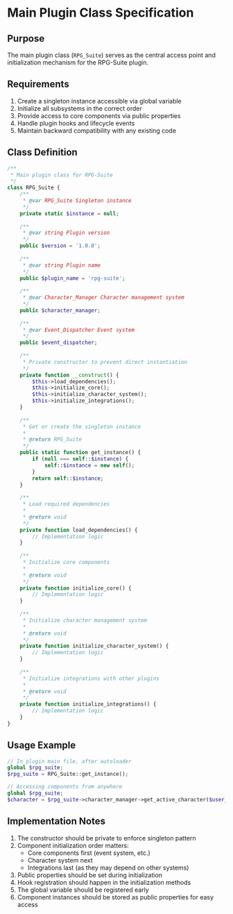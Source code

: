 # Main Plugin Class Specification

## Purpose
The main plugin class (`RPG_Suite`) serves as the central access point and initialization mechanism for the RPG-Suite plugin.

## Requirements
1. Create a singleton instance accessible via global variable
2. Initialize all subsystems in the correct order
3. Provide access to core components via public properties
4. Handle plugin hooks and lifecycle events
5. Maintain backward compatibility with any existing code

## Class Definition

```php
/**
 * Main plugin class for RPG-Suite
 */
class RPG_Suite {
    /**
     * @var RPG_Suite Singleton instance
     */
    private static $instance = null;
    
    /**
     * @var string Plugin version
     */
    public $version = '1.0.0';
    
    /**
     * @var string Plugin name
     */
    public $plugin_name = 'rpg-suite';
    
    /**
     * @var Character_Manager Character management system
     */
    public $character_manager;
    
    /**
     * @var Event_Dispatcher Event system
     */
    public $event_dispatcher;
    
    /**
     * Private constructor to prevent direct instantiation
     */
    private function __construct() {
        $this->load_dependencies();
        $this->initialize_core();
        $this->initialize_character_system();
        $this->initialize_integrations();
    }
    
    /**
     * Get or create the singleton instance
     * 
     * @return RPG_Suite
     */
    public static function get_instance() {
        if (null === self::$instance) {
            self::$instance = new self();
        }
        return self::$instance;
    }
    
    /**
     * Load required dependencies
     * 
     * @return void
     */
    private function load_dependencies() {
        // Implementation logic
    }
    
    /**
     * Initialize core components
     * 
     * @return void
     */
    private function initialize_core() {
        // Implementation logic
    }
    
    /**
     * Initialize character management system
     * 
     * @return void
     */
    private function initialize_character_system() {
        // Implementation logic
    }
    
    /**
     * Initialize integrations with other plugins
     * 
     * @return void
     */
    private function initialize_integrations() {
        // Implementation logic
    }
}
```

## Usage Example

```php
// In plugin main file, after autoloader
global $rpg_suite;
$rpg_suite = RPG_Suite::get_instance();

// Accessing components from anywhere
global $rpg_suite;
$character = $rpg_suite->character_manager->get_active_character($user_id);
```

## Implementation Notes
1. The constructor should be private to enforce singleton pattern
2. Component initialization order matters:
   - Core components first (event system, etc.)
   - Character system next
   - Integrations last (as they may depend on other systems)
3. Public properties should be set during initialization
4. Hook registration should happen in the initialization methods
5. The global variable should be registered early
6. Component instances should be stored as public properties for easy access